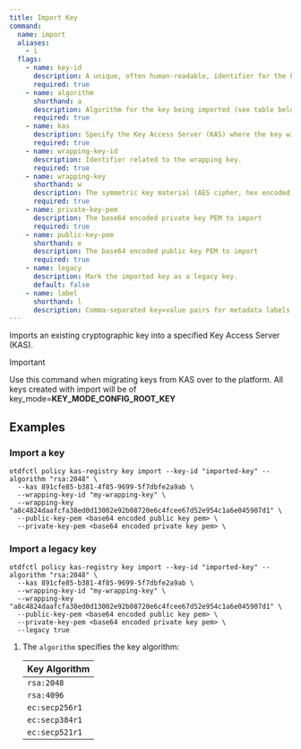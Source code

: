 ```yaml
---
title: Import Key
command:
  name: import
  aliases:
    - i
  flags:
    - name: key-id
      description: A unique, often human-readable, identifier for the key being imported.
      required: true
    - name: algorithm
      shorthand: a
      description: Algorithm for the key being imported (see table below for options).
      required: true
    - name: kas
      description: Specify the Key Access Server (KAS) where the key will be imported. The KAS can be identified by its ID, URI, or Name.
      required: true
    - name: wrapping-key-id
      description: Identifier related to the wrapping key.
      required: true
    - name: wrapping-key
      shorthand: w
      description: The symmetric key material (AES cipher, hex encoded) used to wrap the imported private key.
      required: true
    - name: private-key-pem
      description: The base64 encoded private key PEM to import
      required: true
    - name: public-key-pem
      shorthand: e
      description: The base64 encoded public key PEM to import
      required: true
    - name: legacy
      description: Mark the imported key as a legacy key.
      default: false
    - name: label
      shorthand: l
      description: Comma-separated key=value pairs for metadata labels to associate with the imported key (e.g., "owner=team-a,env=production").
---
```


Imports an existing cryptographic key into a specified Key Access Server (KAS).

>[!IMPORTANT]
>Use this command when migrating keys from KAS over to the platform.
>All keys created with import will be of key_mode=**KEY_MODE_CONFIG_ROOT_KEY**

## Examples

### Import a key

```shell
otdfctl policy kas-registry key import --key-id "imported-key" --algorithm "rsa:2048" \
  --kas 891cfe85-b381-4f85-9699-5f7dbfe2a9ab \
  --wrapping-key-id "my-wrapping-key" \
  --wrapping-key "a8c4824daafcfa38ed0d13002e92b08720e6c4fcee67d52e954c1a6e045907d1" \
  --public-key-pem <base64 encoded public key pem> \
  --private-key-pem <base64 encoded private key pem> \
```

### Import a legacy key

```shell
otdfctl policy kas-registry key import --key-id "imported-key" --algorithm "rsa:2048" \
  --kas 891cfe85-b381-4f85-9699-5f7dbfe2a9ab \
  --wrapping-key-id "my-wrapping-key" \
  --wrapping-key "a8c4824daafcfa38ed0d13002e92b08720e6c4fcee67d52e954c1a6e045907d1" \
  --public-key-pem <base64 encoded public key pem> \
  --private-key-pem <base64 encoded private key pem> \
  --legacy true
```

1. The `algorithm` specifies the key algorithm:

    | Key Algorithm  |
    | -------------- |
    | `rsa:2048`     |
    | `rsa:4096`     |
    | `ec:secp256r1` |
    | `ec:secp384r1` |
    | `ec:secp521r1` |
